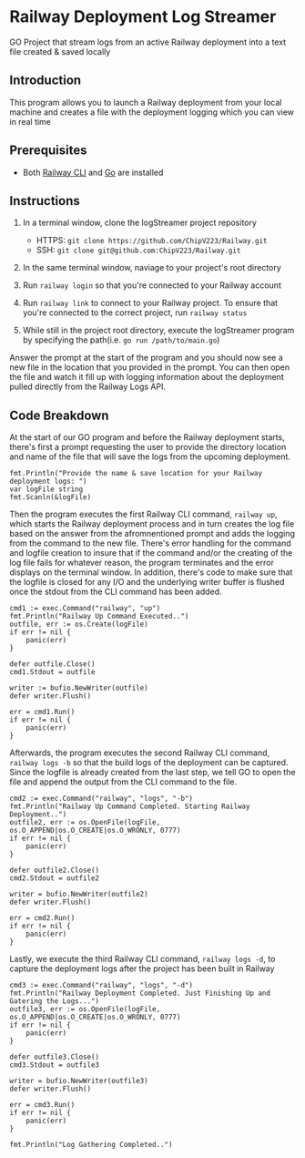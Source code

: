 # Railway Deployment Log Streamer
GO Project that stream logs from an active Railway deployment into a text file created & saved locally

## Introduction

This program allows you to launch a Railway deployment from your local machine and creates a file with the deployment logging which you can view in real time

## Prerequisites

+ Both [Railway CLI](https://docs.railway.app/develop/cli) and [Go](https://go.dev/dl/) are installed


## Instructions

1. In a terminal window, clone the logStreamer project repository 
   - HTTPS: `git clone https://github.com/ChipV223/Railway.git`
   - SSH: `git clone git@github.com:ChipV223/Railway.git`

1. In the same terminal window, naviage to your project's root directory 

1. Run `railway login` so that you're connected to your Railway account

1. Run `railway link` to connect to your Railway project. To ensure that you're connected to the correct project, run `railway status`

1. While still in the project root directory, execute the logStreamer program by specifying the path(i.e. `go run /path/to/main.go`)

Answer the prompt at the start of the program and you should now see a new file in the location that you provided in the prompt.
You can then open the file and watch it fill up with logging information about the deployment pulled directly from the Railway Logs API.

## Code Breakdown

At the start of our GO program and before the Railway deployment starts, there's first a prompt requesting the user to provide the directory location and name of the file that will 
save the logs from the upcoming deployment.

```
fmt.Println("Provide the name & save location for your Railway deployment logs: ")
var logFile string
fmt.Scanln(&logFile)
```

Then the program executes the first Railway CLI command, `railway up`, which starts the Railway deployment process and in turn creates the log file based on the answer from the 
afromnentioned prompt and adds the logging from the command to the new file. There's error handling for the command and logfile creation to insure that if the command and/or the 
creating of the log file fails for whatever reason, the program terminates and the error displays on the terminal window. In addition, there's code to make sure that the logfile 
is closed for any I/O and the underlying writer buffer is flushed once the stdout from the CLI command has been added.

```
cmd1 := exec.Command("railway", "up")
fmt.Println("Railway Up Command Executed..")
outfile, err := os.Create(logFile)
if err != nil {
	panic(err)
}

defer outfile.Close()
cmd1.Stdout = outfile

writer := bufio.NewWriter(outfile)
defer writer.Flush()

err = cmd1.Run()
if err != nil {
	panic(err)
}
```

Afterwards, the program executes the second Railway CLI command, `railway logs -b` so that the build logs of the deployment can be captured. Since the logfile is already created 
from the last step, we tell GO to open the file and append the output from the CLI command to the file.

```
cmd2 := exec.Command("railway", "logs", "-b")
fmt.Println("Railway Up Command Completed. Starting Railway Deployment..")
outfile2, err := os.OpenFile(logFile, os.O_APPEND|os.O_CREATE|os.O_WRONLY, 0777)
if err != nil {
	panic(err)
}

defer outfile2.Close()
cmd2.Stdout = outfile2

writer = bufio.NewWriter(outfile2)
defer writer.Flush()

err = cmd2.Run()
if err != nil {
	panic(err)
}
```


Lastly, we execute the third Railway CLI command, `railway logs -d`, to capture the deployment logs after the project has been built in Railway

```
cmd3 := exec.Command("railway", "logs", "-d")
fmt.Println("Railway Deployment Completed. Just Finishing Up and Gatering the Logs...")
outfile3, err := os.OpenFile(logFile, os.O_APPEND|os.O_CREATE|os.O_WRONLY, 0777)
if err != nil {
	panic(err)
}

defer outfile3.Close()
cmd3.Stdout = outfile3

writer = bufio.NewWriter(outfile3)
defer writer.Flush()

err = cmd3.Run()
if err != nil {
	panic(err)
}

fmt.Println("Log Gathering Completed..")
```